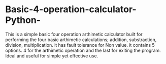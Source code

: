 # Basic-4-operation-calculator-Python-
This is a simple basic four operation arthimetic calculator built for performing the four basic arthimetic calculations; addition, substraction, division, multiplication.  it has fault tolerance for Non value. it contains 5 options. 4 for the arthimetic operation and the last for exiting the program. Ideal and useful for simple yet effective use.
